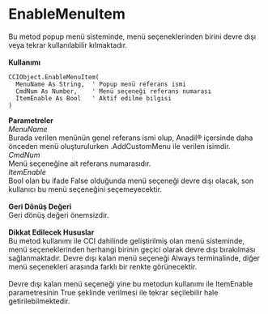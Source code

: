 # EnableMenuItem

Bu metod popup menü sisteminde, menü seçeneklerinden birini devre dışı veya tekrar kullanılabilir kılmaktadır.\
\
**Kullanımı**

```
CCIObject.EnableMenuItem(
  MenuName As String,  ' Popup menü referans ismi
  CmdNum As Number,    ' Menü seçeneği referans numarası
  ItemEnable As Bool   ' Aktif edilme bilgisi
)
```

**Parametreler**\
_MenuName_\
Burada verilen menünün genel referans ismi olup, Anadil® içersinde daha önceden menü oluşturulurken .AddCustomMenu ile verilen isimdir.\
_CmdNum_\
Menü seçeneğine ait referans numarasıdır.\
_ItemEnable_\
Bool olan bu ifade False olduğunda menü seçeneği devre dışı olacak, son kullanıcı bu menü seçeneğini seçemeyecektir.\
\
**Geri Dönüş Değeri**\
Geri dönüş değeri önemsizdir.\
\
**Dikkat Edilecek Hususlar**\
Bu metod kullanımı ile CCI dahilinde geliştirilmiş olan menü sisteminde, menü seçeneklerinden herhangi birinin geçici olarak devre dışı bırakılması sağlanmaktadır. Devre dışı kalan menü seçeneği Always terminalinde, diğer menü seçenekleri arasında farklı bir renkte görünecektir.\
\
Devre dışı kalan menü seçeneği yine bu metodun kullanımı ile ItemEnable parametresinin True şeklinde verilmesi ile tekrar seçilebilir hale getirilebilmektedir.
